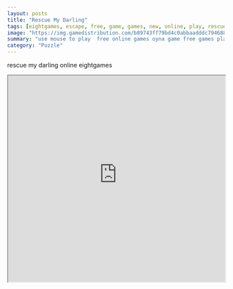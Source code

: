 ```yaml
---
layout: posts
title: "Rescue My Darling"
tags: [eightgames, escape, free, game, games, new, online, play, rescue, download, darling, free, online, games, oyna, game, free, games, play, play, games]
image: "https://img.gamedistribution.com/b89743ff79bd4c0abbaadddc7946884e.jpg"
summary: "use mouse to play  free online games oyna game free games play play games"
category: "Puzzle"
---
```


rescue my darling online eightgames

<iframe width="100%" height="480px;" src="https://flash.gamedistribution.com?game=b89743ff79bd4c0abbaadddc7946884e"></iframe>